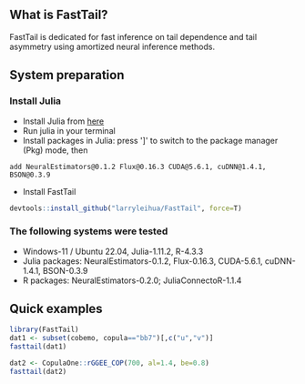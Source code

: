 ## What is FastTail?
FastTail is dedicated for fast inference on tail dependence and tail asymmetry using amortized neural inference methods.

## System preparation

### Install Julia
- Install Julia from [here](https://julialang.org/install/)
- Run julia in your terminal
- Install packages in Julia: press ']' to switch to the package manager (Pkg) mode, then 
```
add NeuralEstimators@0.1.2 Flux@0.16.3 CUDA@5.6.1, cuDNN@1.4.1, BSON@0.3.9
```
- Install FastTail
```r
devtools::install_github("larryleihua/FastTail", force=T)
```

### The following systems were tested
- Windows-11 / Ubuntu 22.04, Julia-1.11.2, R-4.3.3
- Julia packages: NeuralEstimators-0.1.2, Flux-0.16.3, CUDA-5.6.1, cuDNN-1.4.1, BSON-0.3.9
- R packages: NeuralEstimators-0.2.0; JuliaConnectoR-1.1.4 

## Quick examples
```r
library(FastTail)
dat1 <- subset(cobemo, copula=="bb7")[,c("u","v")]
fasttail(dat1)

dat2 <- CopulaOne::rGGEE_COP(700, al=1.4, be=0.8)
fasttail(dat2)
```